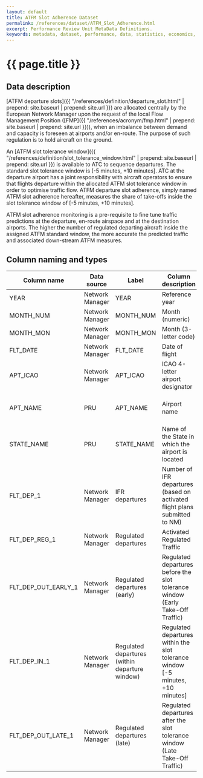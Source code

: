 ```yaml
---
layout: default
title: ATFM Slot Adherence Dataset
permalink: /references/dataset/ATFM_Slot_Adherence.html
excerpt: Performance Review Unit MetaData Definitions.
keywords: metadata, dataset, performance, data, statistics, economics, air transport, flights, europe, cost efficiency
---
```

# {{ page.title }}

## Data description

[ATFM departure slots]({{ "/references/definition/departure_slot.html" | prepend: site.baseurl | prepend: site.url }})
are allocated
centrally by the European Network Manager upon the request of the local Flow
Management Position ([FMP]({{ "/references/acronym/fmp.html" | prepend: site.baseurl | prepend: site.url }})), when an imbalance
between demand and capacity is foreseen at airports and/or en-route. The purpose
of such regulation is to hold aircraft on the ground.

An [ATFM slot tolerance window]({{ "/references/definition/slot_tolerance_window.html" | prepend: site.baseurl | prepend: site.url }})
is available to ATC to sequence departures.
The standard slot tolerance window is [-5 minutes, +10 minutes].
ATC at the departure airport has a joint responsibility with aircraft operators
to ensure that flights departure within the allocated ATFM slot tolerance window
in order to optimise traffic flow. ATFM departure slot adherence,
simply named ATFM slot adherence hereafter, measures the share of take-offs
inside the slot tolerance window of [-5 minutes, +10 minutes].

ATFM slot adherence monitoring is a pre-requisite to fine tune traffic
predictions at the departure, en-route airspace and at the destination airports.
The higher the number of regulated departing aircraft inside the assigned ATFM
standard window, the more accurate the predicted traffic and associated
down-stream ATFM measures. 


## Column naming and types

| Column name         | Data source     | Label                                          | Column description                                                              | Example                  |
|---------------------|-----------------|------------------------------------------------|---------------------------------------------------------------------------------|--------------------------|
| YEAR                | Network Manager | YEAR                                           | Reference year                                                                  | 2015                     |
| MONTH_NUM           | Network Manager | MONTH_NUM                                      | Month (numeric)                                                                 | 5                        |
| MONTH_MON           | Network Manager | MONTH_MON                                      | Month (3-letter code)                                                           | MAY                      |
| FLT_DATE            | Network Manager | FLT_DATE                                       | Date of flight                                                                  | 5-Jan-2014               |
| APT_ICAO            | Network Manager | APT_ICAO                                       | ICAO 4-letter airport designator                                                | LFPG                     |
| APT_NAME            | PRU             | APT_NAME                                       | Airport name                                                                    | Paris/ Charles de Gaulle |
| STATE_NAME          | PRU             | STATE_NAME                                     | Name of the State in which the airport is located                               | France                   |
| FLT_DEP_1           | Network Manager | IFR departures                                 | Number of IFR departures (based on activated flight plans submitted to NM)      | 670                      |
| FLT_DEP_REG_1       | Network Manager | Regulated departures                           | Activated Regulated Traffic                                                     | 155                      |
| FLT_DEP_OUT_EARLY_1 | Network Manager | Regulated departures (early)                   | Regulated departures before the slot tolerance window (Early Take-Off Traffic)  | 7                        |
| FLT_DEP_IN_1        | Network Manager | Regulated departures (within departure window) | Regulated departures within the slot tolerance window [-5 minutes, +10 minutes] | 140                      |
| FLT_DEP_OUT_LATE_1  | Network Manager | Regulated departures (late)                    | Regulated departures after the slot tolerance window (Late Take-Off Traffic)    | 8                        |
